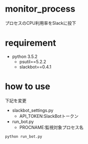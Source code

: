# monitor_process
プロセスのCPU利用率をSlackに投下

# requirement
- python 3.5.2
  - psutil==5.2.2
  - slackbot==0.4.1

# how to use
下記を変更
- slackbot_settings.py
  - API_TOKEN:SlackBotトークン
- run_bot.py
  - PROCNAME:監視対象プロセス名

```
python run_bot.py
```
